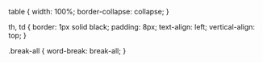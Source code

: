 table {
  width: 100%;
  border-collapse: collapse;
}

th, td {
  border: 1px solid black;
  padding: 8px;
  text-align: left;
  vertical-align: top;
}

.break-all {
  word-break: break-all;
}
